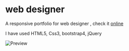 # web designer
A responsive portfolio for web designer
, check it [online](http://bit.ly/WebDeveloper12)

I have used HTML5, Css3, bootstrap4, jQuery

![Preview](https://user-images.githubusercontent.com/54869237/71773695-34f91780-2f6a-11ea-9f49-695bc9bc4cf0.jpg)

